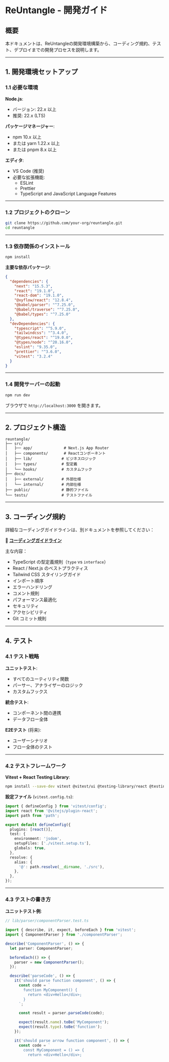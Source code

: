 # ReUntangle - 開発ガイド

## 概要
本ドキュメントは、ReUntangleの開発環境構築から、コーディング規約、テスト、デプロイまでの開発プロセスを説明します。

---

## 1. 開発環境セットアップ

### 1.1 必要な環境

**Node.js**:
- バージョン: 22.x 以上
- 推奨: 22.x (LTS)

**パッケージマネージャー**:
- npm 10.x 以上
- または yarn 1.22.x 以上
- または pnpm 8.x 以上

**エディタ**:
- VS Code (推奨)
- 必要な拡張機能:
  - ESLint
  - Prettier
  - TypeScript and JavaScript Language Features

---

### 1.2 プロジェクトのクローン

```bash
git clone https://github.com/your-org/reuntangle.git
cd reuntangle
```

---

### 1.3 依存関係のインストール

```bash
npm install
```

**主要な依存パッケージ**:
```json
{
  "dependencies": {
    "next": "15.5.3",
    "react": "19.1.0",
    "react-dom": "19.1.0",
    "@xyflow/react": "12.8.4",
    "@babel/parser": "^7.25.0",
    "@babel/traverse": "^7.25.0",
    "@babel/types": "^7.25.0"
  },
  "devDependencies": {
    "typescript": "^5.9.0",
    "tailwindcss": "^3.4.0",
    "@types/react": "^19.0.0",
    "@types/node": "^20.16.0",
    "eslint": "9.35.0",
    "prettier": "^3.6.0",
    "vitest": "3.2.4"
  }
}
```

---

### 1.4 開発サーバーの起動

```bash
npm run dev
```

ブラウザで `http://localhost:3000` を開きます。

---

## 2. プロジェクト構造

```
reuntangle/
├── src/
│   ├── app/              # Next.js App Router
│   ├── components/       # Reactコンポーネント
│   ├── lib/             # ビジネスロジック
│   ├── types/           # 型定義
│   └── hooks/           # カスタムフック
├── docs/
│   ├── external/        # 外部仕様
│   └── internal/        # 内部仕様
├── public/              # 静的ファイル
└── tests/               # テストファイル
```

---

## 3. コーディング規約

詳細なコーディングガイドラインは、別ドキュメントを参照してください：

**📖 [コーディングガイドライン](./coding-guidelines.md)**

主な内容：
- TypeScript の型定義規則（`type` vs `interface`）
- React / Next.js のベストプラクティス
- Tailwind CSS スタイリングガイド
- インポート順序
- エラーハンドリング
- コメント規則
- パフォーマンス最適化
- セキュリティ
- アクセシビリティ
- Git コミット規則

---

## 4. テスト

### 4.1 テスト戦略

**ユニットテスト**:
- すべてのユーティリティ関数
- パーサー、アナライザーのロジック
- カスタムフックス

**統合テスト**:
- コンポーネント間の連携
- データフロー全体

**E2Eテスト** (将来):
- ユーザーシナリオ
- フロー全体のテスト

---

### 4.2 テストフレームワーク

**Vitest + React Testing Library**:
```bash
npm install --save-dev vitest @vitest/ui @testing-library/react @testing-library/jest-dom
```

**設定ファイル** (`vitest.config.ts`):
```typescript
import { defineConfig } from 'vitest/config';
import react from '@vitejs/plugin-react';
import path from 'path';

export default defineConfig({
  plugins: [react()],
  test: {
    environment: 'jsdom',
    setupFiles: ['./vitest.setup.ts'],
    globals: true,
  },
  resolve: {
    alias: {
      '@': path.resolve(__dirname, './src'),
    },
  },
});
```

---

### 4.3 テストの書き方

**ユニットテスト例**:
```typescript
// lib/parser/componentParser.test.ts

import { describe, it, expect, beforeEach } from 'vitest';
import { ComponentParser } from './componentParser';

describe('ComponentParser', () => {
  let parser: ComponentParser;

  beforeEach(() => {
    parser = new ComponentParser();
  });

  describe('parseCode', () => {
    it('should parse function component', () => {
      const code = `
        function MyComponent() {
          return <div>Hello</div>;
        }
      `;

      const result = parser.parseCode(code);

      expect(result.name).toBe('MyComponent');
      expect(result.type).toBe('function');
    });

    it('should parse arrow function component', () => {
      const code = `
        const MyComponent = () => {
          return <div>Hello</div>;